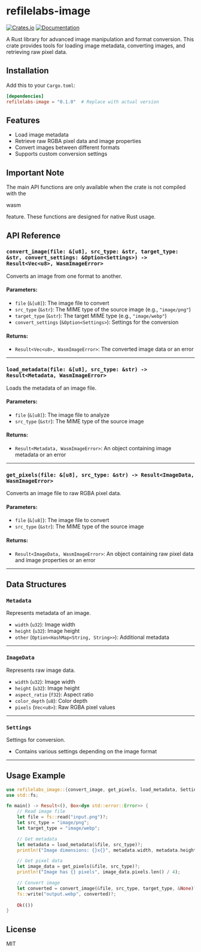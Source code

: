 # refilelabs-image

[![Crates.io](https://img.shields.io/crates/v/refilelabs-image.svg)](https://crates.io/crates/refilelabs-image)
[![Documentation](https://docs.rs/refilelabs-image/badge.svg)](https://docs.rs/refilelabs-image)

A Rust library for advanced image manipulation and format conversion. This crate provides tools for loading image metadata, converting images, and retrieving raw pixel data.

## Installation

Add this to your `Cargo.toml`:

```toml
[dependencies]
refilelabs-image = "0.1.0"  # Replace with actual version
```

## Features

- Load image metadata
- Retrieve raw RGBA pixel data and image properties
- Convert images between different formats
- Supports custom conversion settings

## Important Note

The main API functions are only available when the crate is not compiled with the 

wasm

 feature. These functions are designed for native Rust usage.

## API Reference

### `convert_image(file: &[u8], src_type: &str, target_type: &str, convert_settings: &Option<Settings>) -> Result<Vec<u8>, WasmImageError>`

Converts an image from one format to another.

#### Parameters:
- `file` (`&[u8]`): The image file to convert
- `src_type` (`&str`): The MIME type of the source image (e.g., `"image/png"`)
- `target_type` (`&str`): The target MIME type (e.g., `"image/webp"`)
- `convert_settings` (`&Option<Settings>`): Settings for the conversion

#### Returns:
- `Result<Vec<u8>, WasmImageError>`: The converted image data or an error

---

### `load_metadata(file: &[u8], src_type: &str) -> Result<Metadata, WasmImageError>`

Loads the metadata of an image file.

#### Parameters:
- `file` (`&[u8]`): The image file to analyze
- `src_type` (`&str`): The MIME type of the source image

#### Returns:
- `Result<Metadata, WasmImageError>`: An object containing image metadata or an error

---

### `get_pixels(file: &[u8], src_type: &str) -> Result<ImageData, WasmImageError>`

Converts an image file to raw RGBA pixel data.

#### Parameters:
- `file` (`&[u8]`): The image file to convert
- `src_type` (`&str`): The MIME type of the source image

#### Returns:
- `Result<ImageData, WasmImageError>`: An object containing raw pixel data and image properties or an error

---

## Data Structures

### `Metadata`

Represents metadata of an image.

- `width` (`u32`): Image width
- `height` (`u32`): Image height
- `other` (`Option<HashMap<String, String>>`): Additional metadata

---

### `ImageData`

Represents raw image data.

- `width` (`u32`): Image width
- `height` (`u32`): Image height
- `aspect_ratio` (`f32`): Aspect ratio
- `color_depth` (`u8`): Color depth
- `pixels` (`Vec<u8>`): Raw RGBA pixel values

---

### `Settings`

Settings for conversion.

- Contains various settings depending on the image format

---

## Usage Example

```rust
use refilelabs_image::{convert_image, get_pixels, load_metadata, Settings};
use std::fs;

fn main() -> Result<(), Box<dyn std::error::Error>> {
    // Read image file
    let file = fs::read("input.png")?;
    let src_type = "image/png";
    let target_type = "image/webp";

    // Get metadata
    let metadata = load_metadata(&file, src_type)?;
    println!("Image dimensions: {}x{}", metadata.width, metadata.height);

    // Get pixel data
    let image_data = get_pixels(&file, src_type)?;
    println!("Image has {} pixels", image_data.pixels.len() / 4);

    // Convert image
    let converted = convert_image(&file, src_type, target_type, &None)?;
    fs::write("output.webp", converted)?;
    
    Ok(())
}
```

## License

MIT
